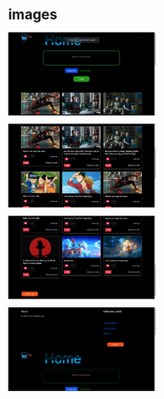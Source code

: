 # images
<img
  src="https://github.com/vinith0r/Hina-web-app/blob/main/refrence_images/home-page1.png"
  alt="Alt text"
  title="Optional title"
  style="display: inline-block; margin: 0 auto; max-width: 300px">

<img
  src="https://github.com/vinith0r/Hina-web-app/blob/main/refrence_images/home-page2.png"
  alt="Alt text"
  title="Optional title"
  style="display: inline-block; margin: 0 auto; max-width: 300px">

<img
  src="https://github.com/vinith0r/Hina-web-app/blob/main/refrence_images/home-page3.png"
  alt="Alt text"
  title="Optional title"
  style="display: inline-block; margin: 0 auto; max-width: 300px">

<img
  src="https://github.com/vinith0r/Hina-web-app/blob/main/refrence_images/home-page4.png"
  alt="Alt text"
  title="Optional title"
  style="display: inline-block; margin: 0 auto; max-width: 300px">

  

